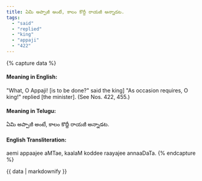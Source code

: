 ```yaml
---
title: ఏమి అప్పాజీ అంటే, కాలం కొద్దీ రాయజీ అన్నాడట.
tags:
  - "said"
  - "replied"
  - "king"
  - "appaji"
  - "422"
---
```


{% capture data %}
#### Meaning in English:
"What, O Appaji! [is to be done?" said the king] "As occasion requires, O king!" replied [the minister].
(See Nos. 422, 455.)

#### Meaning in Telugu:
ఏమి అప్పాజీ అంటే, కాలం కొద్దీ రాయజీ అన్నాడట.

#### English Transliteration:
aemi appaajee aMTae, kaalaM koddee raayajee annaaDaTa.
{% endcapture %}

<div class="notice">{{ data | markdownify }}</div>

